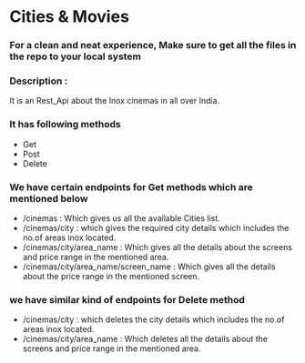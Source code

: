 # Cities & Movies
### For a clean and neat experience, Make sure to get all the files in the repo to your local system

### Description :

It is an Rest_Api about the Inox cinemas in all over India.

### It has following methods
* Get
* Post
* Delete

### We have certain endpoints for Get methods which are mentioned below
- /cinemas : Which gives us all the available Cities list.
- /cinemas/city : which gives the required city details which includes the 
               no.of areas inox located.
- /cinemas/city/area_name : Which gives all the details about the screens
                         and price range in the mentioned area.
- /cinemas/city/area_name/screen_name : Which gives all the details about
                                        the price range in the mentioned screen.

### we have similar kind of endpoints for Delete method 
- /cinemas/city : which deletes the city details which includes the 
               no.of areas inox located.
- /cinemas/city/area_name : Which deletes all the details about the screens
                         and price range in the mentioned area.